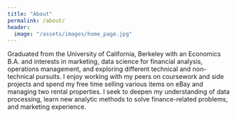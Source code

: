 ```yaml
---
title: "About"
permalink: /about/
header:
  image: "/assets/images/home_page.jpg"
---
```


Graduated from the University of California, Berkeley with an Economics B.A. and interests in marketing, data science for financial analysis, operations management, and exploring different technical and non-technical pursuits. I enjoy working with my peers on coursework and side projects and spend my free time selling various items on eBay and managing two rental properties. I seek to deepen my understanding of data processing, learn new analytic methods to solve finance-related problems, and marketing experience.

